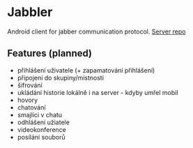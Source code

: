 # Jabbler
Android client for jabber communication protocol.
[Server repo](https://gitlab.fel.cvut.cz/dashboard/projects)


## Features (planned)
* přihlášení uživatele (+ zapamatování přihlášení)
* připojení do skupiny/místnosti
* šifrování
* ukládání historie lokálně i na server - kdyby umřel mobil
* hovory
* chatování
* smajlíci v chatu
* odhlášení užiatele
* videokonference
* posílání souborů
